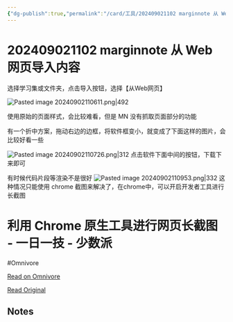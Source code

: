 ```yaml
---
{"dg-publish":true,"permalink":"/card/工具/202409021102 marginnote 从 Web 网页导入内容/","tags":["marginnote","阅读器"],"noteIcon":"2","created":"2024-09-02T11:02:22+08:00","updated":"2024-09-26T15:30:40+08:00"}
---
```



# 202409021102 marginnote 从 Web 网页导入内容

选择学习集或文件夹，点击导入按钮，选择【从Web网页】

![Pasted image 20240902110611.png|492](/img/user/attachs/Pasted%20image%2020240902110611.png)

使用原始的页面样式，会比较难看，但是 MN 没有抓取页面部分的功能

有一个折中方案，拖动右边的边框，将软件框变小，就变成了下面这样的图片，会比较好看一些

![Pasted image 20240902110726.png|312](/img/user/attachs/Pasted%20image%2020240902110726.png)
点击软件下面中间的按钮，下载下来即可


有时候代码片段等渲染不是很好 ![Pasted image 20240902110953.png|332](/img/user/attachs/Pasted%20image%2020240902110953.png)
这种情况只能使用 chrome 截图来解决了，在chrome中，可以开启开发者工具进行长截图

<div class="transclusion internal-embed is-loaded"><div class="markdown-embed">





# 利用 Chrome 原生工具进行网页长截图 - 一日一技 - 少数派

#Omnivore

[Read on Omnivore](https://omnivore.app/me/chrome-1915a0dcd73)

[Read Original](https://sspai.com/post/42193)

## Notes

</div></div>

